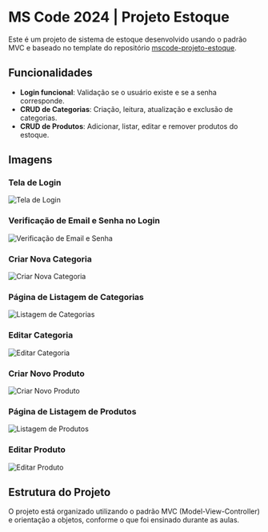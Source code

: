 # MS Code 2024 | Projeto Estoque

Este é um projeto de sistema de estoque desenvolvido usando o padrão MVC e baseado no template do repositório [mscode-projeto-estoque](https://github.com/victordev13/mscode-projeto-estoque).

## Funcionalidades

- **Login funcional**: Validação se o usuário existe e se a senha corresponde.
- **CRUD de Categorias**: Criação, leitura, atualização e exclusão de categorias.
- **CRUD de Produtos**: Adicionar, listar, editar e remover produtos do estoque.

## Imagens

### Tela de Login
![Tela de Login](https://i.imgur.com/9c57JXx.png)

### Verificação de Email e Senha no Login
![Verificação de Email e Senha](https://i.imgur.com/QaGJQMt.png)

### Criar Nova Categoria
![Criar Nova Categoria](https://i.imgur.com/JPzel0C.png)

### Página de Listagem de Categorias
![Listagem de Categorias](https://i.imgur.com/ybOossx.png)

### Editar Categoria
![Editar Categoria](https://i.imgur.com/XXxzjs1.png)

### Criar Novo Produto
![Criar Novo Produto](https://i.imgur.com/ya0hDET.png)

### Página de Listagem de Produtos
![Listagem de Produtos](https://i.imgur.com/k5gbkRj.png)

### Editar Produto
![Editar Produto](https://i.imgur.com/p2ZvMXI.png)

## Estrutura do Projeto

O projeto está organizado utilizando o padrão MVC (Model-View-Controller) e orientação a objetos, conforme o que foi ensinado durante as aulas.